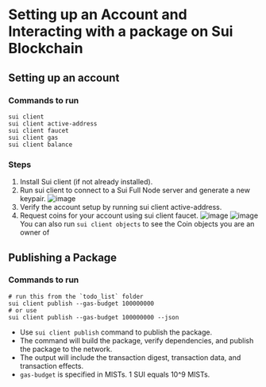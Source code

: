 # Setting up an Account and Interacting with a package on Sui Blockchain

## Setting up an account

### Commands to run

```
sui client
sui client active-address
sui client faucet
sui client gas
sui client balance
```

### Steps

1. Install Sui client (if not already installed).
2. Run sui client to connect to a Sui Full Node server and generate a new keypair.
   ![image](https://github.com/Eshan-Sharma/movebook/assets/43044334/08217293-f1f4-4452-aabc-1a183a8b5d66)
3. Verify the account setup by running sui client active-address.
4. Request coins for your account using sui client faucet.
   ![image](https://github.com/Eshan-Sharma/movebook/assets/43044334/4509cfae-2237-4fdd-aa54-f88c666c002e)
   ![image](https://github.com/Eshan-Sharma/movebook/assets/43044334/7f9d9257-5087-4d25-99c5-c68ffc8d0b06)
   You can also run `sui client objects` to see the Coin objects you are an owner of

## Publishing a Package

### Commands to run

```
# run this from the `todo_list` folder
sui client publish --gas-budget 100000000
# or use
sui client publish --gas-budget 100000000 --json
```

- Use `sui client publish` command to publish the package.
- The command will build the package, verify dependencies, and publish the package to the network.
- The output will include the transaction digest, transaction data, and transaction effects.
- `gas-budget` is specified in MISTs. 1 SUI equals 10^9 MISTs.
